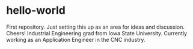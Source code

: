 # hello-world
First repository. Just setting this up as an area for ideas and discussion. Cheers!
Industrial Engineering grad from Iowa State University. Currently working as an Application Engineer in the CNC industry.
